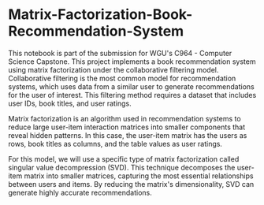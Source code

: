 # Matrix-Factorization-Book-Recommendation-System

This notebook is part of the submission for WGU's C964 - Computer Science Capstone. This project implements a book recommendation system using matrix factorization under the collaborative filtering model. Collaborative filtering is the most common model for recommendation systems, which uses data from a similar user to generate recommendations for the user of interest. This filtering method requires a dataset that includes user IDs, book titles, and user ratings.

Matrix factorization is an algorithm used in recommendation systems to reduce large user-item interaction matrices into smaller components that reveal hidden patterns. In this case, the user-item matrix has the users as rows, book titles as columns, and the table values as user ratings.

For this model, we will use a specific type of matrix factorization called singular value decompression (SVD). This technique decomposes the user-item matrix into smaller matrices, capturing the most essential relationships between users and items. By reducing the matrix's dimensionality, SVD can generate highly accurate recommendations.
